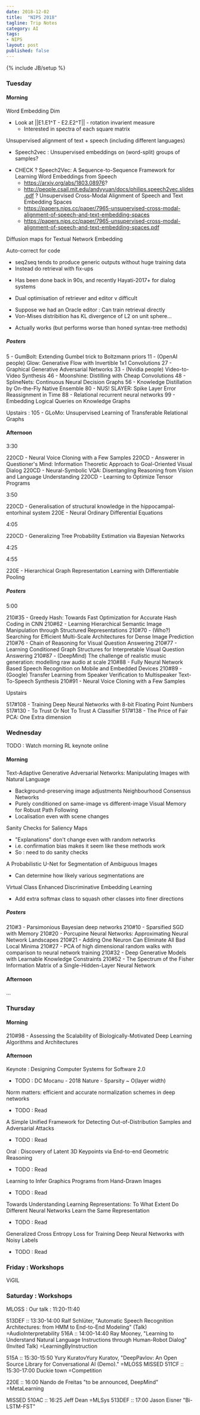 ```yaml
---
date: 2018-12-02
title:  "NIPS 2018"
tagline: Trip Notes
category: AI
tags:
- NIPS
layout: post
published: false
---
```

{% include JB/setup %}

<!--
##  NIPS Authors

https://nips.cc/Conferences/2018/Schedule

//<div class="maincardBody">Visualization for Machine Learning</div>
//<div class="maincardFooter">J. Zico Kolter · Aleksander Madry</div>

var a=[], authors={}; $('div.maincard').each( function() { 
  var id=$(this).attr("id");
  var num = id.substr(-5);
  var title = $(this).find('.maincardBody').html();
  var names = $(this).find('.maincardFooter').html().split(' · ');
  names.forEach(n => {
    n=n.trim();
    authors[n] = (authors[n] || 0)+1;
  });
  a.push( { id:num, title:title, names:names } );
}); console.log( a.slice(0,5).map( e => e.names.join(', ')) ); 
// Now print out top 10 authors (exclude coffee breaks)
console.log( Object.keys(authors).sort( (a,b) => (authors[b]-authors[a]) ).slice(1,11).map( a => a+' - '+authors[a]) );
/*
"Josh Tenenbaum - 16"
"Sergey Levine - 12"
"Eric Xing - 10"
"Michael Jordan - 10"
"Yoshua Bengio - 9"
"Stefano Ermon - 8"
"Jiajun Wu - 8"
"Yee Whye Teh - 8"
"Francis Bach - 8"
"Honglak Lee - 8"
*/
console.log( Object.keys(authors).join('\t') ); // Copy to file : 3423 distinct authors
//   Unfortunately, Workshop paper authors are not captured...

var author_last = Object.keys(authors).reduce( (acc,a) => {
  acc[a]=a.substring(a.lastIndexOf(' '));
  return acc;
}, {});
console.log( Object.keys(authors).map( a => author_last[a],trim()+"&&"+a).join('\t') );
// In resulting 'copy-paste' : Replace '\t'->'\n', '&&'->'\n' Copy to speadsheet, sort
// Now big id,paper,authors dump
console.log( a.map( e => e.id+"&&"+e.title+"&&"+(e.names.join(', ')) ).join('\t') ); 
// In resulting 'copy-paste' : Replace '\t'->'\n', '&&'->'\n' Copy to speadsheet (new tab)

!-->

### Tuesday  

####  Morning 

Word Embedding Dim
*  Look at ||E1.E1^T - E2.E2^T|| - rotation invarient measure
   -  Interested in spectra of each square matrix

Unsupervised alignment of text + speech (including different languages)
*  Speech2vec : Unsupervised embeddings on (word-split) groups of samples?  
  -  CHECK
  ? Speech2Vec: A Sequence-to-Sequence Framework for Learning Word Embeddings from Speech
      +  https://arxiv.org/abs/1803.08976? 
      +  http://people.csail.mit.edu/andyyuan/docs/philips.speech2vec.slides.pdf
  ? Unsupervised Cross-Modal Alignment of Speech and Text Embedding Spaces
      +  https://papers.nips.cc/paper/7965-unsupervised-cross-modal-alignment-of-speech-and-text-embedding-spaces
      +  https://papers.nips.cc/paper/7965-unsupervised-cross-modal-alignment-of-speech-and-text-embedding-spaces.pdf


Diffusion maps for Textual Network Embedding

Auto-correct for code
*  seq2seq tends to produce generic outputs without huge training data
*  Instead do retrieval with fix-ups
  -  Has been done back in 90s, and recently Hayati-2017+ for dialog systems
*  Dual optimisation of retriever and editor v difficult
  -  Suppose we had an Oracle editor : Can train retrieval directly
  -  Von-Mises distribition has KL divergence of L2 on unit sphere...
*  Actually works (but performs worse than honed syntax-tree methods)


##### Posters

5 - GumBolt: Extending Gumbel trick to Boltzmann priors
11 - (OpenAI people) Glow: Generative Flow with Invertible 1x1 Convolutions
27 - Graphical Generative Adversarial Networks
33 - (Nvidia people) Video-to-Video Synthesis
46 - Moonshine: Distilling with Cheap Convolutions
48 - SplineNets: Continuous Neural Decision Graphs
56 - Knowledge Distillation by On-the-Fly Native Ensemble
80 - NUS! SLAYER: Spike Layer Error Reassignment in Time
88 - Relational recurrent neural networks
99 - Embedding Logical Queries on Knowledge Graphs

Upstairs :
105 - GLoMo: Unsupervised Learning of Transferable Relational Graphs


#### Afternoon

3:30

220CD - Neural Voice Cloning with a Few Samples
220CD - Answerer in Questioner's Mind: Information Theoretic Approach to Goal-Oriented Visual Dialog
220CD - Neural-Symbolic VQA: Disentangling Reasoning from Vision and Language Understanding
220CD - Learning to Optimize Tensor Programs

3:50

220CD - Generalisation of structural knowledge in the hippocampal-entorhinal system
220E  - Neural Ordinary Differential Equations

4:05

220CD - Generalizing Tree Probability Estimation via Bayesian Networks

4:25

4:55

220E  - Hierarchical Graph Representation Learning with Differentiable Pooling



##### Posters

5:00

210#35 - Greedy Hash: Towards Fast Optimization for Accurate Hash Coding in CNN
210#62 - Learning Hierarchical Semantic Image Manipulation through Structured Representations
210#70 - (Who?) Searching for Efficient Multi-Scale Architectures for Dense Image Prediction
210#76 - Chain of Reasoning for Visual Question Answering
210#77 - Learning Conditioned Graph Structures for Interpretable Visual Question Answering
210#87 - (DeepMind) The challenge of realistic music generation: modelling raw audio at scale
210#88 - Fully Neural Network Based Speech Recognition on Mobile and Embedded Devices
210#89 - (Google) Transfer Learning from Speaker Verification to Multispeaker Text-To-Speech Synthesis
210#91 - Neural Voice Cloning with a Few Samples

Upstairs

517#108 - Training Deep Neural Networks with 8-bit Floating Point Numbers
517#130 - To Trust Or Not To Trust A Classifier
517#138 - The Price of Fair PCA: One Extra dimension


### Wednesday  

TODO : Watch morning RL keynote online

####  Morning 

Text-Adaptive Generative Adversarial Networks: Manipulating Images with Natural Language
-  Background-preserving image adjustments
Neighbourhood Consensus Networks
-  Purely conditioned on same-image vs different-image
Visual Memory for Robust Path Following
-  Localisation even with scene changes

Sanity Checks for Saliency Maps
-  "Explanations" don't change even with random networks
-  i.e. confirmation bias makes it seem like these methods work
-  So : need to do sanity checks

A Probabilistic U-Net for Segmentation of Ambiguous Images
-  Can determine how likely various segmentations are

Virtual Class Enhanced Discriminative Embedding Learning
-  Add extra softmax class to squash other classes into finer directions


##### Posters

210#3  - Parsimonious Bayesian deep networks
210#10 - Sparsified SGD with Memory
210#20 - Porcupine Neural Networks: Approximating Neural Network Landscapes
210#21 - Adding One Neuron Can Eliminate All Bad Local Minima
210#27 - PCA of high dimensional random walks with comparison to neural network training
210#32 - Deep Generative Models with Learnable Knowledge Constraints
210#52 - The Spectrum of the Fisher Information Matrix of a Single-Hidden-Layer Neural Network


####  Afternoon

...


### Thursday  

####  Morning

210#98 - Assessing the Scalability of Biologically-Motivated Deep Learning Algorithms and Architectures


####  Afternoon

Keynote : Designing Computer Systems for Software 2.0
-  TODO : DC Mocanu - ‎2018 Nature - Sparsity ~ O(layer width)


Norm matters: efficient and accurate normalization schemes in deep networks
-  TODO : Read

A Simple Unified Framework for Detecting Out-of-Distribution Samples and Adversarial Attacks
-  TODO : Read

Oral : Discovery of Latent 3D Keypoints via End-to-end Geometric Reasoning
-  TODO : Read

Learning to Infer Graphics Programs from Hand-Drawn Images
-  TODO : Read

Towards Understanding Learning Representations: To What Extent Do Different Neural Networks Learn the Same Representation
-  TODO : Read

Generalized Cross Entropy Loss for Training Deep Neural Networks with Noisy Labels
-  TODO : Read



### Friday : Workshops

ViGIL



### Saturday : Workshops

MLOSS : Our talk : 11:20-11:40


513DEF :: 13:30-14:00 Ralf Schlüter, "Automatic Speech Recognition Architectures: from HMM to End-to-End Modeling" (Talk)  =AudioInterpretability
516A   :: 14:00-14:40 Ray Mooney, "Learning to Understand Natural Language Instructions through Human-Robot Dialog" (Invited Talk)  =LearningByInstruction

515A   :: 15:30-15:50 Yury KuratovYury Kuratov, "DeepPavlov: An Open Source Library for Conversational AI (Demo)."  =MLOSS
MISSED 511CF  :: 15:30-17:00 Duckie town =Competition

220E   :: 16:00	Nando de Freitas "to be announced, DeepMind" =MetaLearning

MISSED 510AC  :: 16:25 Jeff Dean =MLSys 
513DEF :: 17:00	Jason Eisner "Bi-LSTM-FST"

